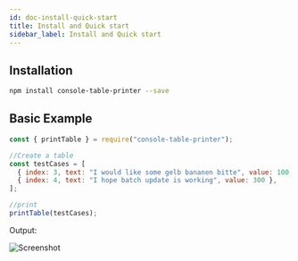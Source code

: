 ```yaml
---
id: doc-install-quick-start
title: Install and Quick start
sidebar_label: Install and Quick start
---
```


## Installation

```bash npm2yarn
npm install console-table-printer --save
```

## Basic Example

```javascript
const { printTable } = require("console-table-printer");

//Create a table
const testCases = [
  { index: 3, text: "I would like some gelb bananen bitte", value: 100 },
  { index: 4, text: "I hope batch update is working", value: 300 },
];

//print
printTable(testCases);
```

Output:

![Screenshot](https://cdn.jsdelivr.net/gh/ayonious/console-table-printer@master/static-resources/quick-print.png)
